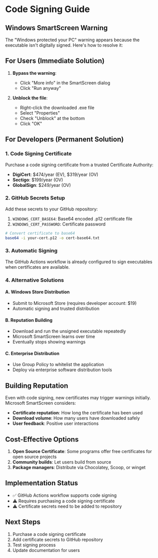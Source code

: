 # Code Signing Guide

## Windows SmartScreen Warning

The "Windows protected your PC" warning appears because the executable isn't digitally signed. Here's how to resolve it:

## For Users (Immediate Solution)

1. **Bypass the warning**:
   - Click "More info" in the SmartScreen dialog
   - Click "Run anyway"

2. **Unblock the file**:
   - Right-click the downloaded .exe file
   - Select "Properties"
   - Check "Unblock" at the bottom
   - Click "OK"

## For Developers (Permanent Solution)

### 1. Code Signing Certificate

Purchase a code signing certificate from a trusted Certificate Authority:

- **DigiCert**: $474/year (EV), $319/year (OV)
- **Sectigo**: $199/year (OV)
- **GlobalSign**: $249/year (OV)

### 2. GitHub Secrets Setup

Add these secrets to your GitHub repository:

1. `WINDOWS_CERT_BASE64`: Base64 encoded .p12 certificate file
2. `WINDOWS_CERT_PASSWORD`: Certificate password

```bash
# Convert certificate to base64
base64 -i your-cert.p12 -o cert-base64.txt
```

### 3. Automatic Signing

The GitHub Actions workflow is already configured to sign executables when certificates are available.

### 4. Alternative Solutions

#### A. Windows Store Distribution
- Submit to Microsoft Store (requires developer account: $19)
- Automatic signing and trusted distribution

#### B. Reputation Building
- Download and run the unsigned executable repeatedly
- Microsoft SmartScreen learns over time
- Eventually stops showing warnings

#### C. Enterprise Distribution
- Use Group Policy to whitelist the application
- Deploy via enterprise software distribution tools

## Building Reputation

Even with code signing, new certificates may trigger warnings initially. Microsoft SmartScreen considers:

- **Certificate reputation**: How long the certificate has been used
- **Download volume**: How many users have downloaded safely
- **User feedback**: Positive user interactions

## Cost-Effective Options

1. **Open Source Certificate**: Some programs offer free certificates for open source projects
2. **Community builds**: Let users build from source
3. **Package managers**: Distribute via Chocolatey, Scoop, or winget

## Implementation Status

- ✅ GitHub Actions workflow supports code signing
- ⚠️ Requires purchasing a code signing certificate
- ⚠️ Certificate secrets need to be added to repository

## Next Steps

1. Purchase a code signing certificate
2. Add certificate secrets to GitHub repository
3. Test signing process
4. Update documentation for users